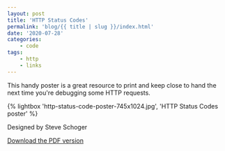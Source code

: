 ```yaml
---
layout: post
title: 'HTTP Status Codes'
permalink: 'blog/{{ title | slug }}/index.html'
date: '2020-07-28'
categories:
    - code
tags:
    - http
    - links
---
```


This handy poster is a great resource to print and keep close to hand the next time you're debugging some HTTP requests.

{% lightbox 'http-status-code-poster-745x1024.jpg', 'HTTP Status Codes poster' %}

Designed by Steve Schoger

[Download the PDF version](https://www.devtipsdaily.com/wp-content/uploads/2020/05/http-status-code-poster.pdf)
